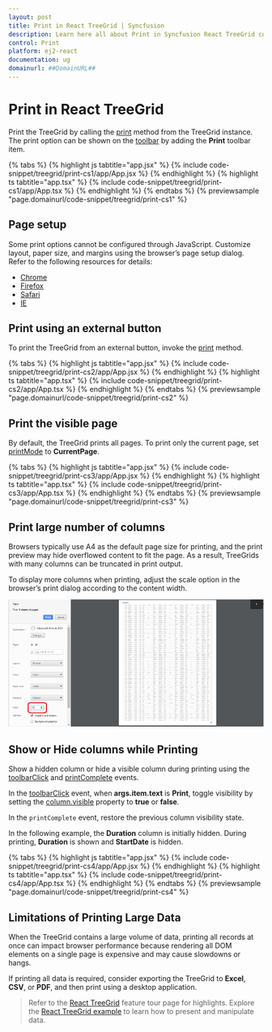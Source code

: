 ```yaml
---
layout: post
title: Print in React TreeGrid | Syncfusion
description: Learn here all about Print in Syncfusion React TreeGrid component of Syncfusion Essential JS 2 and more.
control: Print
platform: ej2-react
documentation: ug
domainurl: ##DomainURL##
---
```


# Print in React TreeGrid

Print the TreeGrid by calling the [print](https://ej2.syncfusion.com/react/documentation/api/treegrid/#print) method from the TreeGrid instance. The print option can be shown on the [toolbar](https://ej2.syncfusion.com/react/documentation/api/treegrid/#toolbar) by adding the **Print** toolbar item.

{% tabs %}
{% highlight js tabtitle="app.jsx" %}
{% include code-snippet/treegrid/print-cs1/app/App.jsx %}
{% endhighlight %}
{% highlight ts tabtitle="app.tsx" %}
{% include code-snippet/treegrid/print-cs1/app/App.tsx %}
{% endhighlight %}
{% endtabs %}
{% previewsample "page.domainurl/code-snippet/treegrid/print-cs1" %}

## Page setup

Some print options cannot be configured through JavaScript. Customize layout, paper size, and margins using the browser’s page setup dialog. Refer to the following resources for details:

* [Chrome](https://support.google.com/chrome/answer/1069693?hl=en&visit_id=1-636335333734668335-3165046395&rd=1)
* [Firefox](https://support.mozilla.org/en-US/kb/how-print-web-pages-firefox)
* [Safari](http://www.mintprintables.com/print-tips/adjust-margins-osx/)
* [IE](http://www.helpteaching.com/help/print/index.htm)

## Print using an external button

To print the TreeGrid from an external button, invoke the [print](https://ej2.syncfusion.com/react/documentation/api/treegrid/#print) method.

{% tabs %}
{% highlight js tabtitle="app.jsx" %}
{% include code-snippet/treegrid/print-cs2/app/App.jsx %}
{% endhighlight %}
{% highlight ts tabtitle="app.tsx" %}
{% include code-snippet/treegrid/print-cs2/app/App.tsx %}
{% endhighlight %}
{% endtabs %}
{% previewsample "page.domainurl/code-snippet/treegrid/print-cs2" %}

## Print the visible page

By default, the TreeGrid prints all pages. To print only the current page, set [printMode](https://ej2.syncfusion.com/react/documentation/api/treegrid/#printmode) to **CurrentPage**.

{% tabs %}
{% highlight js tabtitle="app.jsx" %}
{% include code-snippet/treegrid/print-cs3/app/App.jsx %}
{% endhighlight %}
{% highlight ts tabtitle="app.tsx" %}
{% include code-snippet/treegrid/print-cs3/app/App.tsx %}
{% endhighlight %}
{% endtabs %}
{% previewsample "page.domainurl/code-snippet/treegrid/print-cs3" %}

## Print large number of columns

Browsers typically use A4 as the default page size for printing, and the print preview may hide overflowed content to fit the page. As a result, TreeGrids with many columns can be truncated in print output. 
 
To display more columns when printing, adjust the scale option in the browser’s print dialog according to the content width.

![Scale Option Setting](./images/print-preview.png)

## Show or Hide columns while Printing

Show a hidden column or hide a visible column during printing using the [toolbarClick](https://ej2.syncfusion.com/react/documentation/api/treegrid/#toolbarclick) and [printComplete](https://ej2.syncfusion.com/react/documentation/api/treegrid/#printcomplete) events.  

In the [toolbarClick](https://ej2.syncfusion.com/react/documentation/api/treegrid/#toolbarclick) event, when **args.item.text** is **Print**, toggle visibility by setting the [column.visible](https://ej2.syncfusion.com/react/documentation/api/treegrid/column/#visible) property to **true** or **false**. 

In the `printComplete` event, restore the previous column visibility state.  

In the following example, the **Duration** column is initially hidden. During printing, **Duration** is shown and **StartDate** is hidden.

{% tabs %}
{% highlight js tabtitle="app.jsx" %}
{% include code-snippet/treegrid/print-cs4/app/App.jsx %}
{% endhighlight %}
{% highlight ts tabtitle="app.tsx" %}
{% include code-snippet/treegrid/print-cs4/app/App.tsx %}
{% endhighlight %}
{% endtabs %}
{% previewsample "page.domainurl/code-snippet/treegrid/print-cs4" %}

## Limitations of Printing Large Data

When the TreeGrid contains a large volume of data, printing all records at once can impact browser performance because rendering all DOM elements on a single page is expensive and may cause slowdowns or hangs.  

If printing all data is required, consider exporting the TreeGrid to **Excel**, **CSV**, or **PDF**, and then print using a desktop application.

> Refer to the [React TreeGrid](https://www.syncfusion.com/react-ui-components/react-tree-grid) feature tour page for highlights. Explore the [React TreeGrid example](https://ej2.syncfusion.com/react/demos/#/material/treegrid/treegrid-overview) to learn how to present and manipulate data.